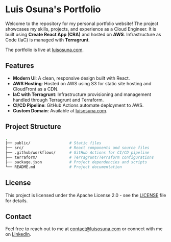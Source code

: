 # Luis Osuna's Portfolio

Welcome to the repository for my personal portfolio website! The project showcases my skills, projects, and experience as a Cloud Engineer. It is built using **Create React App (CRA)** and hosted on **AWS**. Infrastructure as Code (IaC) is managed with **Terragrunt**.

The portfolio is live at [luisosuna.com](https://luisosuna.com).

## Features

- **Modern UI**: A clean, responsive design built with React.
- **AWS Hosting**: Hosted on AWS using S3 for static site hosting and CloudFront as a CDN.
- **IaC with Terragrunt**: Infrastructure provisioning and management handled through Terragrunt and Terraform.
- **CI/CD Pipeline**: GitHub Actions automate deployment to AWS.
- **Custom Domain**: Available at [luisosuna.com](https://luisosuna.com).

## Project Structure

```bash
.
├── public/                 # Static files
├── src/                    # React components and source files
├── .github/workflows/      # GitHub Actions for CI/CD pipeline
├── terraform/              # Terragrunt/Terraform configurations
├── package.json            # Project dependencies and scripts
└── README.md               # Project documentation
```

## License

This project is licensed under the Apache License 2.0 - see the [LICENSE](./LICENSE) file for details.

## Contact

Feel free to reach out to me at contact@luisosuna.com or connect with me on [LinkedIn](https://www.linkedin.com/in/luisosuna117).